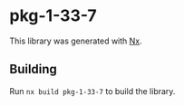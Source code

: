 # pkg-1-33-7

This library was generated with [Nx](https://nx.dev).

## Building

Run `nx build pkg-1-33-7` to build the library.

